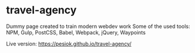 # travel-agency
Dummy page created to train modern webdev work
Some of the used tools: NPM, Gulp, PostCSS, Babel, Webpack, jQuery, Waypoints

Live version: https://pesiok.github.io/travel-agency/
